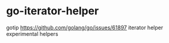# go-iterator-helper
gotip https://github.com/golang/go/issues/61897 iterator helper experimental helpers
